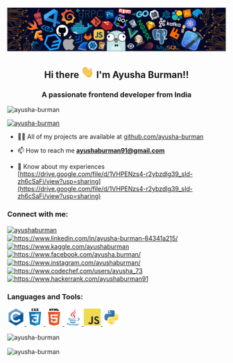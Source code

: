 ![Header](https://github.com/Ayusha-Burman/Ayusha-Burman/blob/main/header_.png)
<h2  align="center">Hi there <img src="https://github.com/Ayusha-Burman/Ayusha-Burman/blob/main/Hi.gif" width="30"> I'm Ayusha Burman!!</h2>
<h3 align="center">A passionate frontend developer from India</h3>

<p align="left"> <img src="https://komarev.com/ghpvc/?username=ayusha-burman&label=Profile%20views&color=0e75b6&style=flat" alt="ayusha-burman" /> </p>

<p align="left"> <a href="https://github.com/ryo-ma/github-profile-trophy"><img src="https://github-profile-trophy.vercel.app/?username=ayusha-burman" alt="ayusha-burman" /></a> </p>

- 👨‍💻 All of my projects are available at [github.com/ayusha-burman](github.com/ayusha-burman)

- 📫 How to reach me **ayushaburman91@gmail.com**

- 📄 Know about my experiences [https://drive.google.com/file/d/1VHPENzs4-r2ybzdIg39_sId-zh6cSaFi/view?usp=sharing](https://drive.google.com/file/d/1VHPENzs4-r2ybzdIg39_sId-zh6cSaFi/view?usp=sharing)

<h3 align="left">Connect with me:</h3>
<p align="left">
<a href="https://twitter.com/ayushaburman" target="blank"><img align="center" src="https://raw.githubusercontent.com/rahuldkjain/github-profile-readme-generator/master/src/images/icons/Social/twitter.svg" alt="ayushaburman" height="30" width="40" /></a>
<a href="https://linkedin.com/in/https://www.linkedin.com/in/ayusha-burman-64341a215/" target="blank"><img align="center" src="https://raw.githubusercontent.com/rahuldkjain/github-profile-readme-generator/master/src/images/icons/Social/linked-in-alt.svg" alt="https://www.linkedin.com/in/ayusha-burman-64341a215/" height="30" width="40" /></a>
<a href="https://kaggle.com/https://www.kaggle.com/ayushaburman" target="blank"><img align="center" src="https://raw.githubusercontent.com/rahuldkjain/github-profile-readme-generator/master/src/images/icons/Social/kaggle.svg" alt="https://www.kaggle.com/ayushaburman" height="30" width="40" /></a>
<a href="https://fb.com/https://www.facebook.com/ayusha.burman/" target="blank"><img align="center" src="https://raw.githubusercontent.com/rahuldkjain/github-profile-readme-generator/master/src/images/icons/Social/facebook.svg" alt="https://www.facebook.com/ayusha.burman/" height="30" width="40" /></a>
<a href="https://instagram.com/https://www.instagram.com/ayushaburman/" target="blank"><img align="center" src="https://raw.githubusercontent.com/rahuldkjain/github-profile-readme-generator/master/src/images/icons/Social/instagram.svg" alt="https://www.instagram.com/ayushaburman/" height="30" width="40" /></a>
<a href="https://www.codechef.com/users/https://www.codechef.com/users/ayusha_73" target="blank"><img align="center" src="https://cdn.jsdelivr.net/npm/simple-icons@3.1.0/icons/codechef.svg" alt="https://www.codechef.com/users/ayusha_73" height="30" width="40" /></a>
<a href="https://www.hackerrank.com/https://www.hackerrank.com/ayushaburman91" target="blank"><img align="center" src="https://raw.githubusercontent.com/rahuldkjain/github-profile-readme-generator/master/src/images/icons/Social/hackerrank.svg" alt="https://www.hackerrank.com/ayushaburman91" height="30" width="40" /></a>
</p>

<h3 align="left">Languages and Tools:</h3>
<p align="left"> <a href="https://www.cprogramming.com/" target="_blank" rel="noreferrer"> <img src="https://raw.githubusercontent.com/devicons/devicon/master/icons/c/c-original.svg" alt="c" width="40" height="40"/> </a> <a href="https://www.w3schools.com/css/" target="_blank" rel="noreferrer"> <img src="https://raw.githubusercontent.com/devicons/devicon/master/icons/css3/css3-original-wordmark.svg" alt="css3" width="40" height="40"/> </a> <a href="https://www.w3.org/html/" target="_blank" rel="noreferrer"> <img src="https://raw.githubusercontent.com/devicons/devicon/master/icons/html5/html5-original-wordmark.svg" alt="html5" width="40" height="40"/> </a> <a href="https://www.java.com" target="_blank" rel="noreferrer"> <img src="https://raw.githubusercontent.com/devicons/devicon/master/icons/java/java-original.svg" alt="java" width="40" height="40"/> </a> <a href="https://developer.mozilla.org/en-US/docs/Web/JavaScript" target="_blank" rel="noreferrer"> <img src="https://raw.githubusercontent.com/devicons/devicon/master/icons/javascript/javascript-original.svg" alt="javascript" width="40" height="40"/> </a> <a href="https://www.python.org" target="_blank" rel="noreferrer"> <img src="https://raw.githubusercontent.com/devicons/devicon/master/icons/python/python-original.svg" alt="python" width="40" height="40"/> </a> </p>

<p><img align="center" src="https://github-readme-stats.vercel.app/api/top-langs?username=ayusha-burman&show_icons=true&locale=en&layout=compact" alt="ayusha-burman" /></p>

<p><img align="center" src="https://github-readme-streak-stats.herokuapp.com/?user=ayusha-burman&" alt="ayusha-burman" /></p>
